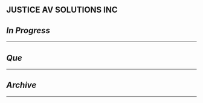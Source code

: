 ## JUSTICE AV SOLUTIONS INC

## *In Progress*

--------------------

## *Que*

-----------------------------------
## *Archive*

-----------------------------------

